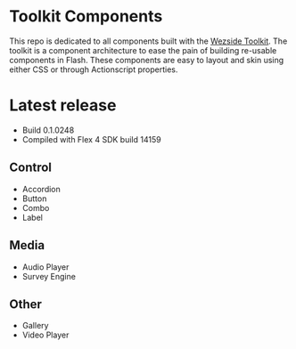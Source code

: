 Toolkit Components
==================

This repo is dedicated to all components built with the [Wezside Toolkit](https://github.com/wezside/Toolkit). The toolkit is a component architecture to ease the pain
of building re-usable components in Flash. These components are easy to layout and skin using either CSS or through Actionscript properties. 

Latest release 
=======
* Build 0.1.0248
* Compiled with Flex 4 SDK build 14159 

Control
-------

* Accordion
* Button
* Combo
* Label

Media
-----

* Audio Player
* Survey Engine

Other 
-----

* Gallery
* Video Player